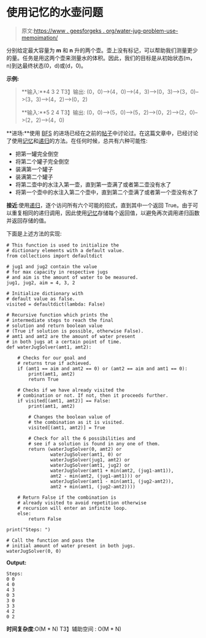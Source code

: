 # 使用记忆的水壶问题

> 原文:[https://www . geesforgeks . org/water-jug-problem-use-memoimation/](https://www.geeksforgeeks.org/water-jug-problem-using-memoization/)

分别给定最大容量为 **m** 和 **n** 升的两个壶。壶上没有标记，可以帮助我们测量更少的量。任务是用这两个壶来测量水的体积。因此，我们的目标是从初始状态(m，n)到达最终状态(0，d)或(d，0)。

**示例:**

> **输入:**4 3 2
> T3】输出: (0，0)–>(4，0)–>(4，3)–>(0，3)–>(3，0)–>(3，3)–>(4，2)–>(0，2)
> 
> **输入:**5 2 4
> T3】输出: (0，0)–>(5，0)–>(5，2)–>(0，2)–>(2，0)–>(2，2)–>(4，0)

**进场:**使用 [BFS](https://www.geeksforgeeks.org/breadth-first-traversal-for-a-graph/) 的进场已经在之前的[帖子](https://www.geeksforgeeks.org/water-jug-problem-using-bfs/)中讨论过。在这篇文章中，已经讨论了使用[记忆](https://www.geeksforgeeks.org/memoization-1d-2d-and-3d/)和[递归](https://www.geeksforgeeks.org/recursion/)的方法。在任何时候，总共有六种可能性:

*   把第一罐完全倒空
*   将第二个罐子完全倒空
*   装满第一个罐子
*   装满第二个罐子
*   将第二壶中的水注入第一壶，直到第一壶满了或者第二壶没有水了
*   将第一个壶中的水注入第二个壶中，直到第二个壶满了或者第一个壶没有水了

**接近**:使用[递归](https://www.geeksforgeeks.org/recursion/)，逐个访问所有六个可能的招式，直到其中一个返回 True。由于可以重复相同的递归调用，因此使用[记忆](https://www.geeksforgeeks.org/memoization-1d-2d-and-3d/)存储每个返回值，以避免再次调用递归函数并返回存储的值。

下面是上述方法的实现:

```
# This function is used to initialize the 
# dictionary elements with a default value.
from collections import defaultdict

# jug1 and jug2 contain the value 
# for max capacity in respective jugs 
# and aim is the amount of water to be measured. 
jug1, jug2, aim = 4, 3, 2

# Initialize dictionary with 
# default value as false.
visited = defaultdict(lambda: False)

# Recursive function which prints the 
# intermediate steps to reach the final 
# solution and return boolean value 
# (True if solution is possible, otherwise False).
# amt1 and amt2 are the amount of water present 
# in both jugs at a certain point of time.
def waterJugSolver(amt1, amt2): 

    # Checks for our goal and 
    # returns true if achieved.
    if (amt1 == aim and amt2 == 0) or (amt2 == aim and amt1 == 0):
        print(amt1, amt2)
        return True

    # Checks if we have already visited the
    # combination or not. If not, then it proceeds further.
    if visited[(amt1, amt2)] == False:
        print(amt1, amt2)

        # Changes the boolean value of
        # the combination as it is visited. 
        visited[(amt1, amt2)] = True

        # Check for all the 6 possibilities and 
        # see if a solution is found in any one of them.
        return (waterJugSolver(0, amt2) or
                waterJugSolver(amt1, 0) or
                waterJugSolver(jug1, amt2) or
                waterJugSolver(amt1, jug2) or
                waterJugSolver(amt1 + min(amt2, (jug1-amt1)),
                amt2 - min(amt2, (jug1-amt1))) or
                waterJugSolver(amt1 - min(amt1, (jug2-amt2)),
                amt2 + min(amt1, (jug2-amt2))))

    # Return False if the combination is 
    # already visited to avoid repetition otherwise
    # recursion will enter an infinite loop.
    else:
        return False

print("Steps: ")

# Call the function and pass the
# initial amount of water present in both jugs.
waterJugSolver(0, 0)
```

**Output:**

```
Steps: 
0 0
4 0
4 3
0 3
3 0
3 3
4 2
0 2

```

**时间复杂度**:O(M * N)
T3】辅助空间 : O(M * N)